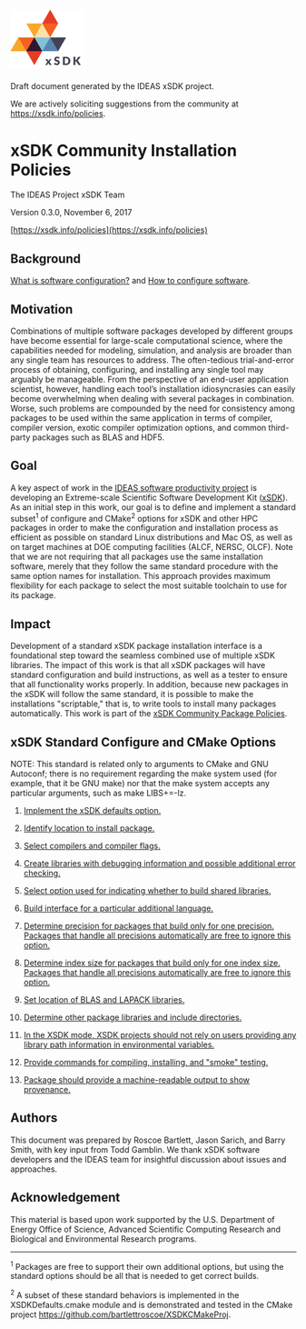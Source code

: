 # <img src="/res/xsdk-logo.png" width="128">

Draft document generated by the IDEAS xSDK project.

We are actively soliciting suggestions from the community at https://xsdk.info/policies.

# xSDK Community Installation Policies

The IDEAS Project xSDK Team

Version 0.3.0, November 6, 2017

[https://xsdk.info/policies](https://xsdk.info/policies)

## Background

[What is software configuration?][1] and [How to configure software][2].

## Motivation

Combinations of multiple software packages developed by different groups have become essential for large-scale computational
science, where the capabilities needed for modeling, simulation, and analysis are broader than any single team has resources
to address. The often-tedious trial-and-error process of obtaining, configuring, and installing any single tool may arguably
be manageable.  From the perspective of an end-user application scientist, however, handling each tool’s installation 
idiosyncrasies can easily become overwhelming when dealing with several packages in combination. Worse, such problems are 
compounded by the need for consistency among packages to be used within the same application in terms of compiler, compiler 
version, exotic compiler optimization options, and common third-party packages such as BLAS and HDF5.

## Goal

A key aspect of work in the [IDEAS software productivity project][3] is developing an 
Extreme-scale Scientific Software Development Kit ([xSDK](http://xsdk.info)). As an initial step in this work, our goal is 
to define and implement a standard subset<sup>1</sup> of configure and CMake<sup>2</sup> options for xSDK and 
other HPC packages in order to make the configuration  and installation process as efficient as possible on standard Linux
distributions and Mac OS, as well as on target machines at DOE computing facilities (ALCF, NERSC, OLCF). Note that we are
not requiring that all packages use the same installation software, merely that they follow the same standard procedure
with the same option names for installation. This approach provides maximum flexibility for each package to select the
most suitable toolchain to use for its package.

## Impact

Development of a standard xSDK package installation interface is a foundational step toward the seamless combined use of 
multiple xSDK libraries. The impact of this work is that all xSDK packages will have standard configuration and build 
instructions, as well as a tester to ensure that all functionality works properly. In addition, because new packages in the 
xSDK will follow the same standard, it is possible to make the installations "scriptable," that is, to write tools to install 
many packages automatically.  This work is part of the [xSDK Community Package Policies][4].

## xSDK Standard Configure and CMake Options

NOTE: This standard is related only to arguments to CMake and GNU Autoconf; there is no requirement regarding the make
system used (for example, that it be GNU make) nor that the make system accepts any particular arguments, such as make
LIBS+=-lz.

1. [Implement the xSDK defaults option.](/installation_policies/1.md)

2. [Identify location to install package.](/installation_policies/2.md)

3. [Select compilers and compiler flags.](/installation_policies/3.md)

4. [Create libraries with debugging information and possible additional error checking.](/installation_policies/4.md)

5. [Select option used for indicating whether to build shared libraries.](/installation_policies/5.md)

6. [Build interface for a particular additional language.](/installation_policies/6.md)

7. [Determine precision for packages that build only for one precision. Packages that handle all precisions automatically are free to ignore this option.](/installation_policies/7.md)

8. [Determine index size for packages that build only for one index size. Packages that handle all precisions automatically are free to ignore this option.](/installation_policies/8.md)

9. [Set location of BLAS and LAPACK libraries.](/installation_policies/9.md)

10. [Determine other package libraries and include directories.](/installation_policies/10.md)

11. [In the XSDK mode, XSDK projects should not rely on users providing any library path information in environmental variables.](/installation_policies/11.md)

12. [Provide commands for compiling, installing, and "smoke" testing.](/installation_policies/12.md)

13. [Package should provide a machine-readable output to show provenance.](/installation_policies/13.md)


## Authors

This document was prepared by Roscoe Bartlett, Jason Sarich, and Barry Smith, with key input from Todd Gamblin.  We thank 
xSDK software developers and the IDEAS team for insightful discussion about issues and approaches.

## Acknowledgement

This material is based upon work supported by the U.S. Department of Energy Office of Science, Advanced Scientific Computing 
Research and Biological and Environmental Research programs.


-----

<sup>1</sup> Packages are free to support their own additional options, but using the standard options should be all that
is needed to get correct builds.

<sup>2</sup> A subset of these standard behaviors is implemented in the XSDKDefaults.cmake module and is demonstrated and tested in the CMake project https://github.com/bartlettroscoe/XSDKCMakeProj.


[1]: https://ideas-productivity.org/wordpress/wp-content/uploads/2016/04/IDEAS-ConfigurationWhatIsSoftwareConfiguration-V0.2.pdf
[2]: https://ideas-productivity.org/wordpress/wp-content/uploads/2016/12/IDEAS-ConfigurationHowToConfigureSoftware-V0.2.pdf
[3]: http://www.ideas-productivity.org
[4]: http://dx.doi.org/10.6084/m9.figshare.4495136
